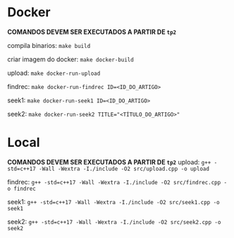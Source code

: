 # Docker
**COMANDOS DEVEM SER EXECUTADOS A PARTIR DE `tp2`**

compila binarios: `make build`

criar imagem do docker: `make docker-build`

upload: `make docker-run-upload`

findrec: `make docker-run-findrec ID=<ID_DO_ARTIGO>`

seek1: `make docker-run-seek1 ID=<ID_DO_ARTIGO>`

seek2: `make docker-run-seek2 TITLE="<TÍTULO_DO_ARTIGO>"`


# Local
**COMANDOS DEVEM SER EXECUTADOS A PARTIR DE `tp2`**
upload: `g++ -std=c++17 -Wall -Wextra -I./include -O2 src/upload.cpp -o upload`

findrec: `g++ -std=c++17 -Wall -Wextra -I./include -O2 src/findrec.cpp -o findrec`

seek1: `g++ -std=c++17 -Wall -Wextra -I./include -O2 src/seek1.cpp -o seek1`

seek2: `g++ -std=c++17 -Wall -Wextra -I./include -O2 src/seek2.cpp -o seek2`
